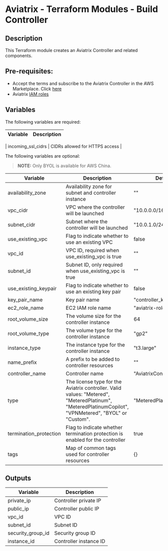 # Aviatrix - Terraform Modules - Build Controller

## Description

This Terraform module creates an Aviatrix Controller and related components.

## Pre-requisites:

* Accept the terms and subscribe to the Aviatrix Controller in the AWS Marketplace.
Click [here](https://aws.amazon.com/marketplace/pp?sku=zemc6exdso42eps9ki88l9za)
* Aviatrix [IAM roles](../aviatrix-controller-iam-roles)

## Variables

The following variables are required:

| Variable  | Description |
| --------- | ----------- |

| incoming_ssl_cidrs | CIDRs allowed for HTTPS access |

The following variables are optional:

> **NOTE:** Only BYOL is available for AWS China.

| Variable  | Description | Default |
| --------- | ----------- | ------- |
| availability_zone | Availability zone for subnet and controller instance | "" |
| vpc_cidr | VPC where the controller will be launched | "10.0.0.0/16" |
| subnet_cidr | Subnet where the controller will be launched | "10.0.1.0/24" |
| use_existing_vpc | Flag to indicate whether to use an existing VPC | false |
| vpc_id | VPC ID, required when use_existing_vpc is true | "" |
| subnet_id | Subnet ID, only required when use_existing_vpc is true | "" |
| use_existing_keypair | Flag to indicate whether to use an existing key pair | false |
| key_pair_name | Key pair name | "controller_kp" |
| ec2_role_name | EC2 IAM role name | "aviatrix-role-ec2" |
| root_volume_size | The volume size for the controller instance | 64 |
| root_volume_type | The volume type for the controller instance | "gp2" |
| instance_type | The instance type for the controller instance | "t3.large" |
| name_prefix | A prefix to be added to controller resources | "" |
| controller_name | Controller name | "AviatrixController" |
| type | The license type for the Aviatrix controller. Valid values: "Metered", "MeteredPlatinum", "MeteredPlatinumCopilot", "VPNMetered", "BYOL" or "Custom". | "MeteredPlatinumCopilot" |
| termination_protection | Flag to indicate whether termination protection is enabled for the controller | true |
| tags | Map of common tags used for controller resources | {} |

## Outputs

| Variable  | Description |
| --------- | ----------- |
| private_ip | Controller private IP |
| public_ip | Controller public IP |
| vpc_id | VPC ID |
| subnet_id | Subnet ID |
| security_group_id | Security group ID |
| instance_id | Controller instance ID |
